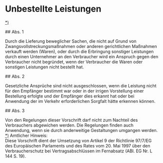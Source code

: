 # Unbestellte Leistungen

[\*)](#BJNR001950896BJNE244802377) 

\#\# Abs. 1

 Durch die Lieferung beweglicher Sachen, die nicht auf Grund von Zwangsvollstreckungsmaßnahmen oder anderen gerichtlichen Maßnahmen verkauft werden (Waren), oder durch die Erbringung sonstiger Leistungen durch einen Unternehmer an den Verbraucher wird ein Anspruch gegen den Verbraucher nicht begründet, wenn der Verbraucher die Waren oder sonstigen Leistungen nicht bestellt hat.

\#\# Abs. 2

 Gesetzliche Ansprüche sind nicht ausgeschlossen, wenn die Leistung nicht für den Empfänger bestimmt war oder in der irrigen Vorstellung einer Bestellung erfolgte und der Empfänger dies erkannt hat oder bei Anwendung der im Verkehr erforderlichen Sorgfalt hätte erkennen können.

\#\# Abs. 3

 Von den Regelungen dieser Vorschrift darf nicht zum Nachteil des Verbrauchers abgewichen werden. Die Regelungen finden auch Anwendung, wenn sie durch anderweitige Gestaltungen umgangen werden. [\*)](#FnR.BJNR001950896BJNE244802377) 
Amtlicher Hinweis:  
Diese Vorschrift dient der Umsetzung von Artikel 9 der Richtlinie 97/7/EG des Europäischen Parlaments und des Rates vom 20\. Mai 1997 über den Verbraucherschutz bei Vertragsabschlüssen im Fernabsatz (ABl. EG Nr. L 144 S. 19\).
 

